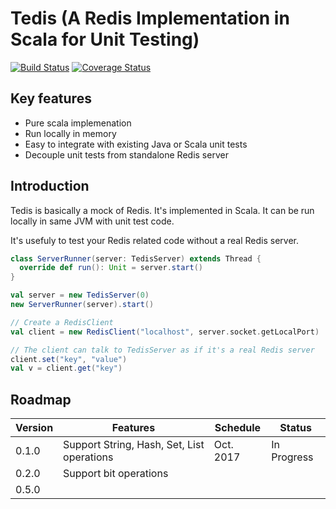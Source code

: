 # Tedis (A Redis Implementation in Scala for Unit Testing)

[![Build Status](https://img.shields.io/travis/dzhg/tedis/master.svg)](https://travis-ci.org/dzhg/tedis) 
[![Coverage Status](https://img.shields.io/coveralls/dzhg/tedis/master.svg)](https://coveralls.io/github/dzhg/tedis?branch=master)

## Key features

* Pure scala implemenation
* Run locally in memory
* Easy to integrate with existing Java or Scala unit tests
* Decouple unit tests from standalone Redis server

## Introduction

Tedis is basically a mock of Redis. It's implemented in Scala. It can be run locally in same JVM with unit test code.

It's usefuly to test your Redis related code without a real Redis server.

```Scala
class ServerRunner(server: TedisServer) extends Thread {
  override def run(): Unit = server.start()
}

val server = new TedisServer(0)
new ServerRunner(server).start()

// Create a RedisClient
val client = new RedisClient("localhost", server.socket.getLocalPort)

// The client can talk to TedisServer as if it's a real Redis server
client.set("key", "value")
val v = client.get("key")
```

## Roadmap
| Version |                  Features                  |  Schedule |    Status   |
|---------|--------------------------------------------|-----------|-------------|
|  0.1.0  | Support String, Hash, Set, List operations | Oct. 2017 | In Progress |
|  0.2.0  | Support bit operations                     |           |             |
|  0.5.0  |                                            |           |             |
